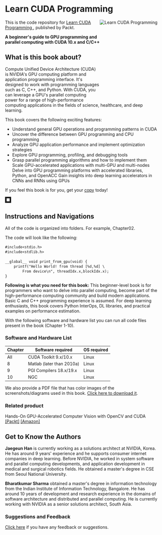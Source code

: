# Learn CUDA Programming 

<a href="https://www.packtpub.com/application-development/cuda-cookbook?utm_source=github&utm_medium=repository&utm_campaign=9781788996242"><img src="https://www.packtpub.com/media/catalog/product/cache/e4d64343b1bc593f1c5348fe05efa4a6/9/7/9781788996242-original.jpeg" alt="Learn CUDA Programming " height="256px" align="right"></a>

This is the code repository for [Learn CUDA Programming ](https://www.packtpub.com/application-development/cuda-cookbook?utm_source=github&utm_medium=repository&utm_campaign=9781788996242), published by Packt.

**A beginner's guide to GPU programming and parallel computing with CUDA 10.x and C/C++**

## What is this book about?
Compute Unified Device Architecture (CUDA) is NVIDIA's GPU computing platform and application programming interface. It's designed to work with programming languages such as C, C++, and Python. With CUDA, you can leverage a GPU's parallel computing power for a range of high-performance computing applications in the fields of science, healthcare, and deep learning.


This book covers the following exciting features:
* Understand general GPU operations and programming patterns in CUDA 
* Uncover the difference between GPU programming and CPU programming 
* Analyze GPU application performance and implement optimization strategies 
* Explore GPU programming, profiling, and debugging tools 
* Grasp parallel programming algorithms and how to implement them 
Scale GPU-accelerated applications with multi-GPU and multi-nodes 
Delve into GPU programming platforms with accelerated libraries, Python, and OpenACC 
Gain insights into deep learning accelerators in CNNs and RNNs using GPUs

If you feel this book is for you, get your [copy](https://www.amazon.com/dp/1788996240) today!

<a href="https://www.packtpub.com/?utm_source=github&utm_medium=banner&utm_campaign=GitHubBanner"><img src="https://raw.githubusercontent.com/PacktPublishing/GitHub/master/GitHub.png" 
alt="https://www.packtpub.com/" border="5" /></a>

## Instructions and Navigations
All of the code is organized into folders. For example, Chapter02.

The code will look like the following:
```
#include<stdio.h>
#include<stdlib.h>

__global__ void print_from_gpu(void) {
    printf("Hello World! from thread [%d,%d] \
        From device\n", threadIdx.x,blockIdx.x);
}
```

**Following is what you need for this book:**
This beginner-level book is for programmers who want to delve into parallel computing, become part of the high-performance computing community and build modern applications. Basic C and C++ programming experience is assumed. For deep learning enthusiasts, this book covers Python InterOps, DL libraries, and practical examples on performance estimation.

With the following software and hardware list you can run all code files present in the book (Chapter 1-10).
### Software and Hardware List
| Chapter | Software required | OS required |
| -------- | ------------------------------------ | ----------------------------------- |
| All | CUDA Toolkit 9.x/10.x | Linux |
| 8 | Matlab (later than 2010a) | Linux |
| 9 | PGI Compilers 18.x/19.x | Linux |
| 10 | NGC | Linux |

We also provide a PDF file that has color images of the screenshots/diagrams used in this book. [Click here to download it](https://static.packt-cdn.com/downloads/9781788996242_ColorImages.pdf).

### Related product
Hands-On GPU-Accelerated Computer Vision with OpenCV and CUDA  [[Packt]](https://www.packtpub.com/application-development/hands-gpu-accelerated-computer-vision-opencv-and-cuda?utm_source=github&utm_medium=repository&utm_campaign=9781789348293) [[Amazon]](https://www.amazon.com/dp/1789348293)

## Get to Know the Authors
**Jaegeun Han**
is currently working as a solutions architect at NVIDIA, Korea. He has around 9 years' experience and he supports consumer internet companies in deep learning. Before NVIDIA, he worked in system software and parallel computing developments, and application development in medical and surgical robotics fields. He obtained a master's degree in CSE from Seoul National University.

**Bharatkumar Sharma**
obtained a master's degree in information technology from the Indian Institute of Information Technology, Bangalore. He has around 10 years of development and research experience in the domains of software architecture and distributed and parallel computing. He is currently working with NVIDIA as a senior solutions architect, South Asia.

### Suggestions and Feedback
[Click here](https://docs.google.com/forms/d/e/1FAIpQLSdy7dATC6QmEL81FIUuymZ0Wy9vH1jHkvpY57OiMeKGqib_Ow/viewform) if you have any feedback or suggestions.
